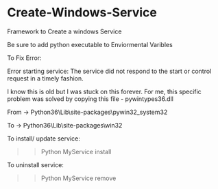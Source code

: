 # Create-Windows-Service
Framework to Create a windows Service


Be sure to add python executable to Enviormental Varibles




To Fix Error:

Error starting service: The service did not respond to the start or control request in a timely fashion.


I know this is old but I was stuck on this forever. For me, this specific problem was solved by copying this file - pywintypes36.dll

From -> Python36\Lib\site-packages\pywin32_system32

To ->  Python36\Lib\site-packages\win32



To install/ update service:

>>Python MyService install

To uninstall service:

>>Python MyService remove
